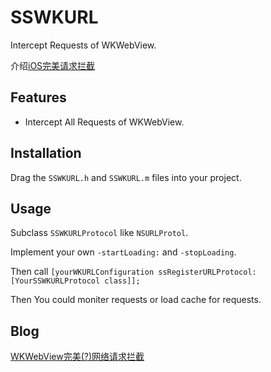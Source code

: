 
# SSWKURL

Intercept Requests of WKWebView.

介绍[iOS完美请求拦截](https://www.jianshu.com/p/7b28cbd8f92a)

## Features

- Intercept All Requests of WKWebView.


## Installation

Drag the `SSWKURL.h` and `SSWKURL.m` files into your project.


## Usage

Subclass `SSWKURLProtocol` like `NSURLProtol`.

Implement your own `-startLoading:` and `-stopLoading`.

Then call `[yourWKURLConfiguration ssRegisterURLProtocol:[YourSSWKURLProtocol class]];`

Then You could moniter requests or load cache for requests.

## Blog

[WKWebView完美(?)网络请求拦截](https://www.jianshu.com/p/7b28cbd8f92a)
